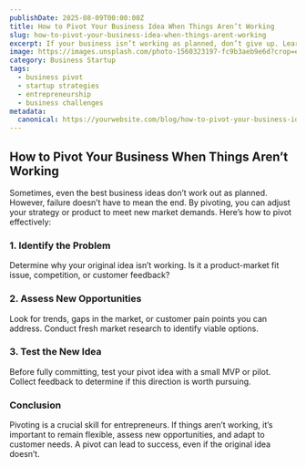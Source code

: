 ```yaml
---
publishDate: 2025-08-09T00:00:00Z
title: How to Pivot Your Business Idea When Things Aren’t Working
slug: how-to-pivot-your-business-idea-when-things-arent-working
excerpt: If your business isn’t working as planned, don’t give up. Learn how to pivot your idea to stay relevant and find success.
image: https://images.unsplash.com/photo-1560323197-fc9b3aeb9e6d?crop=entropy&cs=tinysrgb&fit=max&ixid=MnwzNjQzOXwwfDF8c2VhcmNofDg1fHxiYXNlZCBpbi1wZW9wbGV8ZW58MHx8fDE2NzYzNzYzMzE&ixlib=rb-1.2.1&q=80&w=1080
category: Business Startup
tags:
  - business pivot
  - startup strategies
  - entrepreneurship
  - business challenges
metadata:
  canonical: https://yourwebsite.com/blog/how-to-pivot-your-business-idea-when-things-arent-working
---
```


## How to Pivot Your Business When Things Aren’t Working

Sometimes, even the best business ideas don’t work out as planned. However, failure doesn’t have to mean the end. By pivoting, you can adjust your strategy or product to meet new market demands. Here’s how to pivot effectively:

### 1. **Identify the Problem**
Determine why your original idea isn’t working. Is it a product-market fit issue, competition, or customer feedback?

### 2. **Assess New Opportunities**
Look for trends, gaps in the market, or customer pain points you can address. Conduct fresh market research to identify viable options.

### 3. **Test the New Idea**
Before fully committing, test your pivot idea with a small MVP or pilot. Collect feedback to determine if this direction is worth pursuing.

### Conclusion
Pivoting is a crucial skill for entrepreneurs. If things aren’t working, it’s important to remain flexible, assess new opportunities, and adapt to customer needs. A pivot can lead to success, even if the original idea doesn’t.
